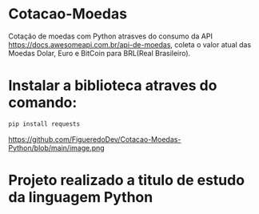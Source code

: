 # Cotacao-Moedas
 Cotação de moedas com Python atrasves do consumo da API https://docs.awesomeapi.com.br/api-de-moedas, coleta o valor atual das Moedas Dolar, Euro e BitCoin para BRL(Real Brasileiro).

# Instalar a biblioteca atraves do comando:
```sh
pip install requests
```

https://github.com/FigueredoDev/Cotacao-Moedas-Python/blob/main/image.png


# Projeto realizado a titulo de estudo da linguagem Python
